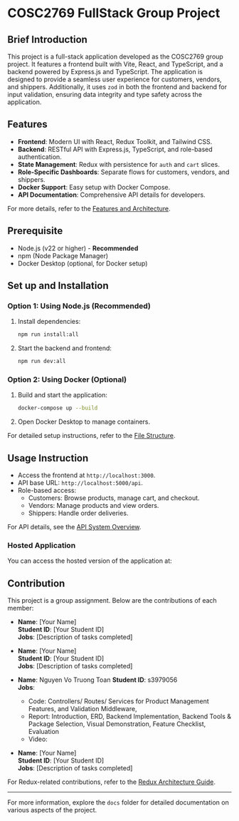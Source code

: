# COSC2769 FullStack Group Project

## Brief Introduction
This project is a full-stack application developed as the COSC2769 group project. It features a frontend built with Vite, React, and TypeScript, and a backend powered by Express.js and TypeScript. The application is designed to provide a seamless user experience for customers, vendors, and shippers. Additionally, it uses `zod` in both the frontend and backend for input validation, ensuring data integrity and type safety across the application.

## Features
- **Frontend**: Modern UI with React, Redux Toolkit, and Tailwind CSS.
- **Backend**: RESTful API with Express.js, TypeScript, and role-based authentication.
- **State Management**: Redux with persistence for `auth` and `cart` slices.
- **Role-Specific Dashboards**: Separate flows for customers, vendors, and shippers.
- **Docker Support**: Easy setup with Docker Compose.
- **API Documentation**: Comprehensive API details for developers.

For more details, refer to the [Features and Architecture](docs/FRONTEND_ARCHITECTURE.md).

## Prerequisite
- Node.js (v22 or higher) - **Recommended**
- npm (Node Package Manager)
- Docker Desktop (optional, for Docker setup)

## Set up and Installation
### Option 1: Using Node.js (Recommended)
1. Install dependencies:
   ```bash
   npm run install:all
   ```
2. Start the backend and frontend:
   ```bash
   npm run dev:all
   ```

### Option 2: Using Docker (Optional)
1. Build and start the application:
   ```bash
   docker-compose up --build
   ```
2. Open Docker Desktop to manage containers.

For detailed setup instructions, refer to the [File Structure](docs/FILE_STRUCTURE.md).

## Usage Instruction
- Access the frontend at `http://localhost:3000`.
- API base URL: `http://localhost:5000/api`.
- Role-based access:
  - Customers: Browse products, manage cart, and checkout.
  - Vendors: Manage products and view orders.
  - Shippers: Handle order deliveries.

For API details, see the [API System Overview](docs/API_SYSTEM.md).

### Hosted Application
You can access the hosted version of the application at: 

## Contribution
This project is a group assignment. Below are the contributions of each member:

- **Name**: [Your Name]  
  **Student ID**: [Your Student ID]  
  **Jobs**: [Description of tasks completed]

- **Name**: [Your Name]  
  **Student ID**: [Your Student ID]  
  **Jobs**: [Description of tasks completed]

- **Name**: Nguyen Vo Truong Toan
  **Student ID**: s3979056  
  **Jobs**:
  + Code: Controllers/ Routes/ Services for Product Management Features, and Validation Middleware,
  + Report: Introduction, ERD, Backend Implementation, Backend Tools & Package Selection, Visual Demonstration, Feature Checklist, Evaluation
  + Video: 

- **Name**: [Your Name]  
  **Student ID**: [Your Student ID]  
  **Jobs**: [Description of tasks completed]

For Redux-related contributions, refer to the [Redux Architecture Guide](docs/REDUX.md).

---

For more information, explore the `docs` folder for detailed documentation on various aspects of the project.
